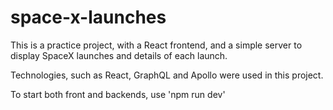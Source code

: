 # space-x-launches

This is a practice project, with a React frontend, and a simple server to display SpaceX launches and details of each launch.

Technologies, such as React, GraphQL and Apollo were used in this project.

To start both front and backends, use 'npm run dev'
